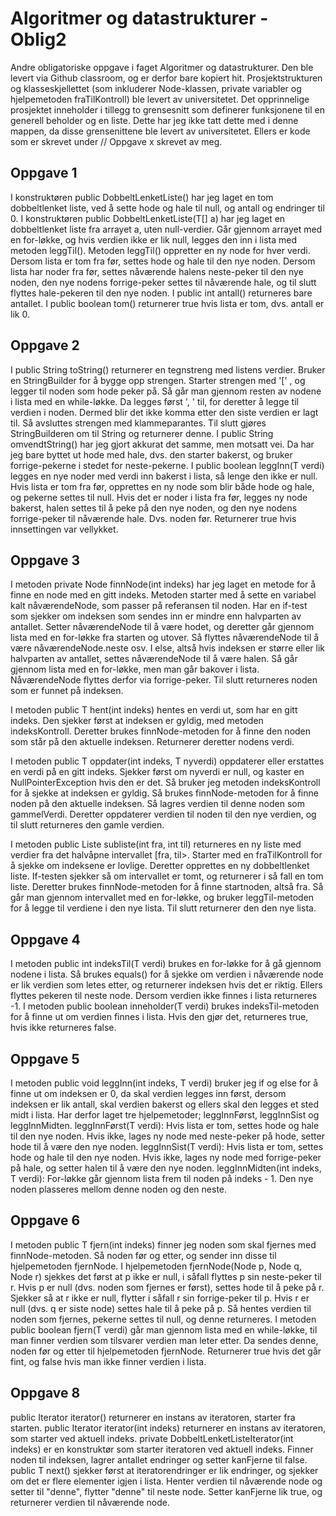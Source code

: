 # Algoritmer og datastrukturer - Oblig2
Andre obligatoriske oppgave i faget Algoritmer og datastrukturer. Den ble levert via Github classroom, og er derfor bare kopiert hit. Prosjektstrukturen og klasseskjellettet (som inkluderer Node-klassen, private variabler og hjelpemetoden fraTilKontroll) ble levert av universitetet. Det opprinnelige prosjektet inneholder i tillegg to grensesnitt som definerer funksjonene til en generell beholder og en liste. Dette har jeg ikke tatt dette med i denne mappen, da disse grensenittene ble levert av universitetet.
Ellers er kode som er skrevet under // Oppgave x skrevet av meg.

## Oppgave 1
I konstruktøren public DobbeltLenketListe() har jeg laget en tom dobbeltlenket liste, ved å sette hode og hale til null, og antall og endringer til 0.
I konstruktøren public DobbeltLenketListe(T[] a) har jeg laget en dobbeltlenket liste fra arrayet a, uten null-verdier. Går gjennom arrayet med en for-løkke, og hvis verdien ikke er lik null, legges den inn i lista med metoden leggTil(). Metoden leggTil() oppretter en ny node for hver verdi. Dersom lista er tom fra før, settes hode og hale til den nye noden. Dersom lista har noder fra før, settes nåværende halens neste-peker til den nye noden, den nye nodens forrige-peker settes til nåværende hale, og til slutt flyttes hale-pekeren til den nye noden.
I public int antall() returneres bare antallet.
I public boolean tom() returnerer true hvis lista er tom, dvs. antall er lik 0.

## Oppgave 2
I public String toString() returnerer en tegnstreng med listens verdier. Bruker en StringBuilder for å bygge opp strengen. Starter strengen med '[' , og legger til noden som hode peker på. Så går man gjennom resten av nodene i lista med en while-løkke. Da legges først ', ' til, for deretter å legge til verdien i noden. Dermed blir det ikke komma etter den siste verdien er lagt til. Så avsluttes strengen med klammeparantes. Til slutt gjøres StringBuilderen om til String og returnerer denne.
I public String omvendtString() har jeg gjort akkurat det samme, men motsatt vei. Da har jeg bare byttet ut hode med hale, dvs. den starter bakerst, og bruker forrige-pekerne i stedet for neste-pekerne.
I public boolean leggInn(T verdi) legges en nye noder med verdi inn bakerst i lista, så lenge den ikke er null. Hvis lista er tom fra før, opprettes en ny node som blir både hode og hale, og pekerne settes til null. Hvis det er noder i lista fra før, legges ny node bakerst, halen settes til å peke på den nye noden, og den nye nodens forrige-peker til nåværende hale. Dvs. noden før. Returnerer true hvis innsettingen var vellykket.

## Oppgave 3
I metoden private Node finnNode(int indeks) har jeg laget en metode for å finne en node med en gitt indeks. Metoden starter med å sette en variabel kalt nåværendeNode, som passer på referansen til noden. Har en if-test som sjekker om indeksen som sendes inn er mindre enn halvparten av antallet. Setter nåværendeNode til å være hodet, og deretter går gjennom lista med en for-løkke fra starten og utover. Så flyttes nåværendeNode til å være nåværendeNode.neste osv. I else, altså hvis indeksen er større eller lik halvparten av antallet, settes nåværendeNode til å være halen. Så går gjennom lista med en for-løkke, men man går bakover i lista. NåværendeNode flyttes derfor via forrige-peker. Til slutt returneres noden som er funnet på indeksen.

I metoden public T hent(int indeks) hentes en verdi ut, som har en gitt indeks. Den sjekker først at indeksen er gyldig, med metoden indeksKontroll. Deretter brukes finnNode-metoden for å finne den noden som står på den aktuelle indeksen. Returnerer deretter nodens verdi.

I metoden public T oppdater(int indeks, T nyverdi) oppdaterer eller erstattes en verdi på en gitt indeks. Sjekker først om nyverdi er null, og kaster en NullPointerException hvis den er det. Så bruker jeg metoden indeksKontroll for å sjekke at indeksen er gyldig. Så brukes finnNode-metoden for å finne noden på den aktuelle indeksen. Så lagres verdien til denne noden som gammelVerdi. Deretter oppdaterer verdien til noden til den nye verdien, og til slutt returneres den gamle verdien.

I metoden public Liste subliste(int fra, int til) returneres en ny liste med verdier fra det halvåpne intervallet [fra, til>. Starter med en fraTilKontroll for å sjekke om indeksene er lovlige. Deretter opprettes en ny dobbeltlenket liste. If-testen sjekker så om intervallet er tomt, og returnerer i så fall en tom liste. Deretter brukes finnNode-metoden for å finne startnoden, altså fra. Så går man gjennom intervallet med en for-løkke, og bruker leggTil-metoden for å legge til verdiene i den nye lista. Til slutt returnerer den den nye lista.

## Oppgave 4
I metoden public int indeksTil(T verdi) brukes en for-løkke for å gå gjennom nodene i lista. Så brukes equals() for å sjekke om verdien i nåværende node er lik verdien som letes etter, og returnerer indeksen hvis det er riktig. Ellers flyttes pekeren til neste node. Dersom verdien ikke finnes i lista returneres -1.
I metoden public boolean inneholder(T verdi) brukes indeksTil-metoden for å finne ut om verdien finnes i lista. Hvis den gjør det, returneres true, hvis ikke returneres false.

## Oppgave 5
I metoden public void leggInn(int indeks, T verdi) bruker jeg if og else for å finne ut om indeksen er 0, da skal verdien legges inn først, dersom indeksen er lik antall, skal verdien bakerst og ellers skal den legges et sted midt i lista. Har derfor laget tre hjelpemetoder; leggInnFørst, leggInnSist og leggInnMidten.
leggInnFørst(T verdi): Hvis lista er tom, settes hode og hale til den nye noden. Hvis ikke, lages ny node med neste-peker på hode, setter hode til å være den nye noden.
leggInnSist(T verdi): Hvis lista er tom, settes hode og hale til den nye noden. Hvis ikke, lages ny node med forrige-peker på hale, og setter halen til å være den nye noden.
leggInnMidten(int indeks, T verdi): For-løkke går gjennom lista frem til noden på indeks - 1. Den nye noden plasseres mellom denne noden og den neste.

## Oppgave 6
I metoden public T fjern(int indeks) finner jeg noden som skal fjernes med finnNode-metoden. Så noden før og etter, og sender inn disse til hjelpemetoden fjernNode.
I hjelpemetoden fjernNode(Node p, Node q, Node r) sjekkes det først at p ikke er null, i såfall flyttes p sin neste-peker til r. Hvis p er null (dvs. noden som fjernes er først), settes hode til å peke på r. Sjekker så at r ikke er null, flytter i såfall r sin forrige-peker til p. Hvis r er null (dvs. q er siste node) settes hale til å peke på p. Så hentes verdien til noden som fjernes, pekerne settes til null, og denne returneres.
I metoden public boolean fjern(T verdi) går man gjennom lista med en while-løkke, til man finner verdien som tilsvarer verdien man leter etter. Da sendes denne, noden før og etter til hjelpemetoden fjernNode. Returnerer true hvis det går fint, og false hvis man ikke finner verdien i lista.

## Oppgave 8
public Iterator iterator() returnerer en instans av iteratoren, starter fra starten.
public Iterator iterator(int indeks) returnerer en instans av iteratoren, som starter ved aktuell indeks.
private DobbeltLenketListeIterator(int indeks) er en konstruktør som starter iteratoren ved aktuell indeks. Finner noden til indeksen, lagrer antallet endringer og setter kanFjerne til false.
public T next() sjekker først at iteratorendringer er lik endringer, og sjekker om det er flere elementer igjen i lista. Henter verdien til nåværende node og setter til "denne", flytter "denne" til neste node. Setter kanFjerne lik true, og returnerer verdien til nåværende node.

